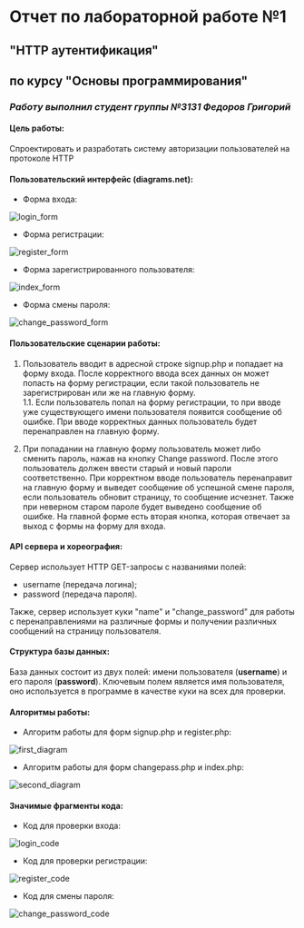 # Отчет по лабораторной работе №1 
## "HTTP аутентификация"
## по курсу "Основы программирования"
### *Работу выполнил студент группы №3131 Федоров Григорий*

#### Цель работы:
Спроектировать и разработать систему авторизации пользователей на протоколе HTTP

#### Пользовательский интерфейс (diagrams.net):

* Форма входа:

![login_form](login_form.png)

* Форма регистрации:

![register_form](register_form.png)

* Форма зарегистрированного пользователя:

![index_form](index_form.png)

* Форма смены пароля:

![change_password_form](change_password_form.png)

#### Пользовательские сценарии работы:

1. Пользователь вводит в адресной строке signup.php и попадает на форму входа. После корректного ввода всех данных он может попасть на форму регистрации, если такой пользователь не зарегистрирован или же на главную форму.   
1.1. Если пользователь попал на форму регистрации, то при вводе уже существующего имени пользователя появится сообщение об ошибке. При вводе корректных данных пользователь будет перенаправлен на главную форму.

2. При попадании на главную форму пользователь может либо сменить пароль, нажав на кнопку Change password. После этого пользователь должен ввести старый и новый пароли соответственно. При корректном вводе пользователь перенаправит на главную форму и выведет сообщение об успешной смене пароля, если пользователь обновит страницу, то сообщение исчезнет. Также при неверном старом пароле будет выведено сообщение об ошибке. На главной форме есть вторая кнопка, которая отвечает за выход с формы на форму для входа.

#### API сервера и хореография:

Сервер использует HTTP GET-запросы с названиями полей:
* username (передача логина);
* password (передача пароля). 

Также, сервер использует куки "name" и "change_password" для работы с перенаправлениями на различные формы и получении различных сообщений на страницу пользователя.

#### Структура базы данных:

База данных состоит из двух полей: имени пользователя (**username**) и его пароля (**password**). Ключевым полем является имя пользователя, оно используется в программе в качестве куки на всех для проверки.

#### Алгоритмы работы: 

* Алгоритм работы для форм signup.php и register.php:

![first_diagram](first_diagram.png)

* Алгоритм работы для форм changepass.php и index.php:

![second_diagram](second_diagram.png)

#### Значимые фрагменты кода: 

* Код для проверки входа:

![login_code](login_code.png)

* Код для проверки регистрации:

![register_code](register_code.png)

* Код для смены пароля:

![change_password_code](change_password_code.png)





